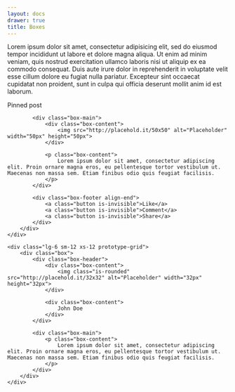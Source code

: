 ```yaml
---
layout: docs
drawer: true
title: Boxes
---
```


Lorem ipsum dolor sit amet, consectetur adipisicing elit, sed do eiusmod tempor incididunt ut labore et dolore magna aliqua. Ut enim ad minim veniam, quis nostrud exercitation ullamco laboris nisi ut aliquip ex ea commodo consequat. Duis aute irure dolor in reprehenderit in voluptate velit esse cillum dolore eu fugiat nulla pariatur. Excepteur sint occaecat cupidatat non proident, sunt in culpa qui officia deserunt mollit anim id est laborum.

<div class="grid">
    <div class="lg-6 sm-12 xs-12 prototype-grid">
        <div class="box">
            <p class="box-header">
                Pinned post
            </p>

            <div class="box-main">
                <div class="box-content">
                    <img src="http://placehold.it/50x50" alt="Placeholder" width="50px" height="50px">
                </div>

                <p class="box-content">
                    Lorem ipsum dolor sit amet, consectetur adipiscing elit. Proin ornare magna eros, eu pellentesque tortor vestibulum ut. Maecenas non massa sem. Etiam finibus odio quis feugiat facilisis.
                </p>
            </div>

            <div class="box-footer align-end">
                <a class="button is-invisible">Like</a>
                <a class="button is-invisible">Comment</a>
                <a class="button is-invisible">Share</a>
            </div>
        </div>
    </div>

    <div class="lg-6 sm-12 xs-12 prototype-grid">
        <div class="box">
            <div class="box-header">
                <div class="box-content">
                    <img class="is-rounded" src="http://placehold.it/32x32" alt="Placeholder" width="32px" height="32px">
                </div>

                <div class="box-content">
                    John Doe
                </div>
            </div>

            <div class="box-main">
                <p class="box-content">
                    Lorem ipsum dolor sit amet, consectetur adipiscing elit. Proin ornare magna eros, eu pellentesque tortor vestibulum ut. Maecenas non massa sem. Etiam finibus odio quis feugiat facilisis.
                </p>
            </div>
        </div>
    </div>
</div>
